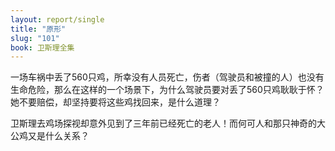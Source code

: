 ```yaml
---
layout: report/single
title: "原形"
slug: "101"
book: 卫斯理全集
---
```

一场车祸中丢了560只鸡，所幸没有人员死亡，伤者（驾驶员和被撞的人）也没有生命危险，那么在这样的一个场景下，为什么驾驶员要对丢了560只鸡耿耿于怀？她不要赔偿，却坚持要将这些鸡找回来，是什么道理？

卫斯理去鸡场探视却意外见到了三年前已经死亡的老人！而何可人和那只神奇的大公鸡又是什么关系？
